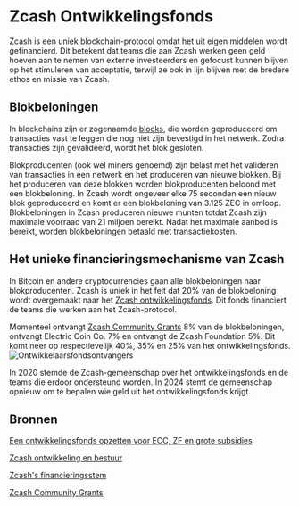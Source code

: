 # Zcash Ontwikkelingsfonds

Zcash is een uniek blockchain-protocol omdat het uit eigen middelen wordt gefinancierd. Dit betekent dat teams die aan Zcash werken geen geld hoeven aan te nemen van externe investeerders en gefocust kunnen blijven op het stimuleren van acceptatie, terwijl ze ook in lijn blijven met de bredere ethos en missie van Zcash.

## Blokbeloningen

In blockchains zijn er zogenaamde [blocks](https://www.investopedia.com/terms/b/block-bitcoin-block.asp), die worden geproduceerd om transacties vast te leggen die nog niet zijn bevestigd in het netwerk. Zodra transacties zijn gevalideerd, wordt het blok gesloten.

Blokproducenten (ook wel miners genoemd) zijn belast met het valideren van transacties in een netwerk en het produceren van nieuwe blokken. Bij het produceren van deze blokken worden blokproducenten beloond met een blokbeloning. In Zcash wordt ongeveer elke 75 seconden een nieuw blok geproduceerd en komt er een blokbeloning van 3.125 ZEC in omloop. Blokbeloningen in Zcash produceren nieuwe munten totdat Zcash zijn maximale voorraad van 21 miljoen bereikt. Nadat het maximale aanbod is bereikt, worden blokbeloningen betaald met transactiekosten.

## Het unieke financieringsmechanisme van Zcash

In Bitcoin en andere cryptocurrencies gaan alle blokbeloningen naar blokproducenten. Zcash is uniek in het feit dat 20% van de blokbeloning wordt overgemaakt naar het [Zcash ontwikkelingsfonds](https://zips.z.cash/zip-1014). Dit fonds financiert de teams die werken aan het Zcash-protocol.

Momenteel ontvangt [Zcash Community Grants](https://zcashcommunitygrants.org/) 8% van de blokbeloningen, ontvangt Electric Coin Co. 7% en ontvangt de Zcash Foundation 5%. Dit komt neer op respectievelijk 40%, 35% en 25% van het ontwikkelingsfonds.
![Ontwikkelaarsfondsontvangers](https://user-images.githubusercontent.com/43553081/212411570-4858a3d6-f7a1-465a-bf0c-d2ef726d41dc.jpeg)

In 2020 stemde de Zcash-gemeenschap over het ontwikkelingsfonds en de teams die erdoor ondersteund worden. In 2024 stemt de gemeenschap opnieuw om te bepalen wie geld uit het ontwikkelingsfonds krijgt.

## Bronnen

[Een ontwikkelingsfonds opzetten voor ECC, ZF en grote subsidies](https://zips.z.cash/zip-1014)

[Zcash ontwikkeling en bestuur](https://z.cash/zcash-development-and-governance/)

[Zcash's financieringsstem](https://www.coindesk.com/tech/2020/02/01/zcash-funding-vote-and-the-woes-of-decentralized-governance/)

[Zcash Community Grants](https://zcashcommunitygrants.org/)


